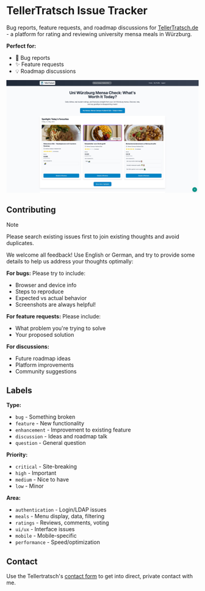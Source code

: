 # TellerTratsch Issue Tracker

Bug reports, feature requests, and roadmap discussions for [TellerTratsch.de](https://tellertratsch.de) - a platform for rating and reviewing university mensa meals in Würzburg.

**Perfect for:**
- 🐛 Bug reports
- ✨ Feature requests
- 💡 Roadmap discussions

![](page_screenshot.jpg)

## Contributing

> [!NOTE]
> Please search existing issues first to join existing thoughts and avoid duplicates.

We welcome all feedback! Use English or German, and try to provide some details to help us address your thoughts optimally: 

**For bugs:**
Please try to include: 
- Browser and device info
- Steps to reproduce
- Expected vs actual behavior
- Screenshots are always helpful!

**For feature requests:**
Please include: 
- What problem you're trying to solve
- Your proposed solution

**For discussions:**
- Future roadmap ideas
- Platform improvements
- Community suggestions

## Labels

**Type:**
- `bug` - Something broken
- `feature` - New functionality  
- `enhancement` - Improvement to existing feature
- `discussion` - Ideas and roadmap talk
- `question` - General question

**Priority:**
- `critical` - Site-breaking
- `high` - Important
- `medium` - Nice to have
- `low` - Minor

**Area:**
- `authentication` - Login/LDAP issues
- `meals` - Menu display, data, filtering
- `ratings` - Reviews, comments, voting
- `ui/ux` - Interface issues
- `mobile` - Mobile-specific
- `performance` - Speed/optimization

## Contact

Use the Tellertratsch's [contact form](https://tellertratsch.de/feedback) to get into direct, private contact with me. 
